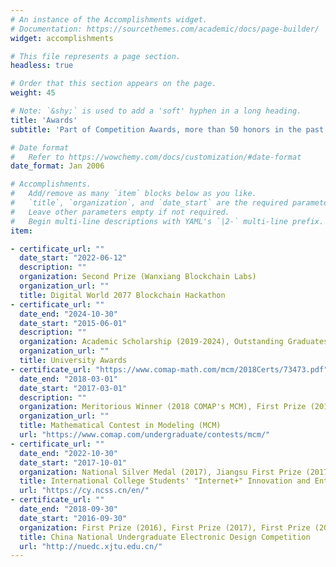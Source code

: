 ```yaml
---
# An instance of the Accomplishments widget.
# Documentation: https://sourcethemes.com/academic/docs/page-builder/
widget: accomplishments

# This file represents a page section.
headless: true

# Order that this section appears on the page.
weight: 45

# Note: `&shy;` is used to add a 'soft' hyphen in a long heading.
title: 'Awards'
subtitle: 'Part of Competition Awards, more than 50 honors in the past few years.'

# Date format
#   Refer to https://wowchemy.com/docs/customization/#date-format
date_format: Jan 2006

# Accomplishments.
#   Add/remove as many `item` blocks below as you like.
#   `title`, `organization`, and `date_start` are the required parameters.
#   Leave other parameters empty if not required.
#   Begin multi-line descriptions with YAML's `|2-` multi-line prefix.
item:

- certificate_url: ""
  date_start: "2022-06-12"
  description: ""
  organization: Second Prize (Wanxiang Blockchain Labs)
  organization_url: ""
  title: Digital World 2077 Blockchain Hackathon
- certificate_url: ""
  date_end: "2024-10-30"
  date_start: "2015-06-01"
  description: ""
  organization: Academic Scholarship (2019-2024), Outstanding Graduates (2019-2021), Extrodinary Bachlors (2019), RED Award (2019), Five-Four Youth Pacesetters (2018), Merit Students (2017)
  organization_url: ""
  title: University Awards
- certificate_url: "https://www.comap-math.com/mcm/2018Certs/73473.pdf"
  date_end: "2018-03-01"
  date_start: "2017-03-01"
  description: ""
  organization: Meritorious Winner (2018 COMAP's MCM), First Prize (2017 National MCM)
  organization_url: ""
  title: Mathematical Contest in Modeling (MCM)
  url: "https://www.comap.com/undergraduate/contests/mcm/"
- certificate_url: ""
  date_end: "2022-10-30"
  date_start: "2017-10-01"
  organization: National Silver Medal (2017), Jiangsu First Prize (2017), Zhejiang Second Prize (2022), NUIST First Prize (2017), ZJU First Prize (2022)
  title: International College Students' "Internet+" Innovation and Entrepreneurship Competition
  url: "https://cy.ncss.cn/en/"
- certificate_url: ""
  date_end: "2018-09-30"
  date_start: "2016-09-30"
  organization: First Prize (2016), First Prize (2017), First Prize (2018)
  title: China National Undergraduate Electronic Design Competition
  url: "http://nuedc.xjtu.edu.cn/"
---
```

